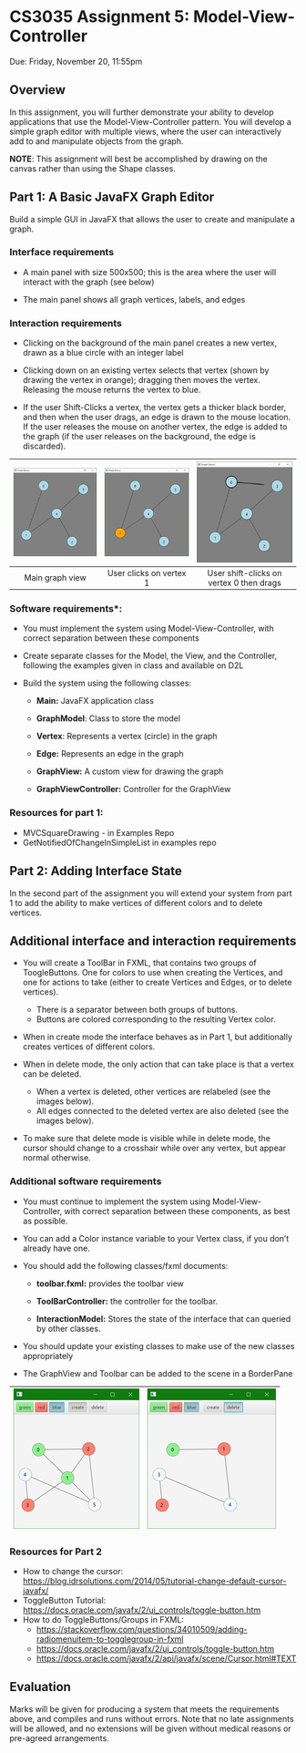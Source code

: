 # CS3035 Assignment 5: Model-View-Controller

Due: Friday, November 20, 11:55pm

Overview
--------

In this assignment, you will further demonstrate your ability to develop
applications that use the Model-View-Controller pattern. You will
develop a simple graph editor with multiple views, where the user can
interactively add to and manipulate objects from the graph.

**NOTE**: This assignment will best be accomplished by drawing on the canvas rather than using the Shape classes. 

Part 1: A Basic JavaFX Graph Editor
-----------------------------------

Build a simple GUI in JavaFX that allows the user to create and
manipulate a graph.

### Interface requirements

- A main panel with size 500x500; this is the area where the user will
    interact with the graph (see below)

- The main panel shows all graph vertices, labels, and edges

### Interaction requirements

- Clicking on the background of the main panel creates a new vertex, drawn as a blue circle with an integer label

- Clicking down on an existing vertex selects that vertex (shown by drawing the vertex in orange); dragging then moves the vertex. Releasing the mouse returns the vertex to blue.

- If the user Shift-Clicks a vertex, the vertex gets a thicker black border, and then when the user drags, an edge is drawn to the mouse location. If the user releases the mouse on another vertex, the edge is added to the graph (if the user releases on the background, the edge is discarded).

| ![](media/Picture1.png) | ![](media/Picture2.png) |![](media/Picture3.png) |
|:---:|:---:|:---:|
|  Main graph view | User clicks on vertex 1 | User shift-clicks on vertex 0 then drags |

### Software requirements*:

- You must implement the system using Model-View-Controller, with
    correct separation between these components

- Create separate classes for the Model, the View, and the Controller,
    following the examples given in class and available on D2L

- Build the system using the following classes:
  - **Main:** JavaFX application class

  - **GraphModel**: Class to store the model

  - **Vertex**: Represents a vertex (circle) in the graph

  - **Edge:** Represents an edge in the graph

  - **GraphView:** A custom view for drawing the graph
  - **GraphViewController:** Controller for the GraphView

### Resources for part 1:
- MVCSquareDrawing - in Examples Repo
- GetNotifiedOfChangeInSimpleList in examples repo

Part 2: Adding Interface State 
-------------------------------

In the second part of the assignment you will extend your system from
part 1 to add the ability to make vertices of different colors and to
delete vertices.

## Additional interface and interaction requirements

- You will create a ToolBar in FXML, that contains two groups of ToogleButtons. One for colors to use when creating the Vertices, and one for actions to take (either to create Vertices and Edges, or to delete vertices).
   - There is a separator between both groups of buttons.
   - Buttons are colored corresponding to the resulting Vertex color.
- When in create mode the interface behaves as in Part 1, but additionally creates vertices of different colors.
- When in delete mode, the only action that can take place is that a vertex can be deleted.
   - When a vertex is deleted, other vertices are relabeled (see the images below).
   - All edges connected to the deleted vertex are also deleted (see
        the images below).

-   To make sure that delete mode is visible while in delete mode, the
    cursor should change to a crosshair while over any vertex, but
    appear normal otherwise.

### Additional software requirements

-   You must continue to implement the system using
    Model-View-Controller, with correct separation between these
    components, as best as possible.

-   You can add a Color instance variable to your Vertex class, if you
    don’t already have one.

-   You should add the following classes/fxml documents:

    -   **toolbar.fxml:** provides the toolbar view

    -   **ToolBarController:** the controller for the toolbar.

    -   **InteractionModel:** Stores the state of the interface that can
        queried by other classes.

-   You should update your existing classes to make use of the new
    classes appropriately

-   The GraphView and Toolbar can be added to the scene in a BorderPane

| ![](media/Picture4.png) | ![](media/Picture5.png) |
|:---:|:---:|


### Resources for Part 2
- How to change the cursor: <https://blog.idrsolutions.com/2014/05/tutorial-change-default-cursor-javafx/>
- ToggleButton Tutorial:
    <https://docs.oracle.com/javafx/2/ui_controls/toggle-button.htm>
- How to do ToggleButtons/Groups in FXML:
  - <https://stackoverflow.com/questions/34010509/adding-radiomenuitem-to-togglegroup-in-fxml>
  - <https://docs.oracle.com/javafx/2/ui_controls/toggle-button.htm>
  - <https://docs.oracle.com/javafx/2/api/javafx/scene/Cursor.html#TEXT>



Evaluation 
-----------

Marks will be given for producing a system that meets the requirements above, and compiles and runs without errors. Note that no late assignments will be allowed, and no extensions will be given without medical reasons or pre-agreed arrangements.
